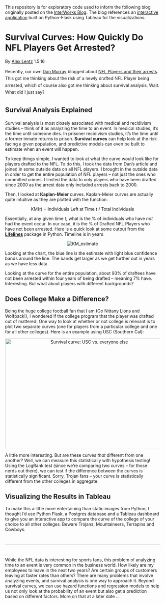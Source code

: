 <div class="featured-event-bg" style="background-image: url(https://www.interworks.com/sites/default/files/blog/SurvivalCruvesFeat.jpg)">
<div class="dots">
<div class="black-grad gradient">
<div class="mw table-height">
<div class="row remove-margins">
<div class="content-title col-xs-12 col-sm-12">

This repository is for exploratory code used to inform the following blog originally posted on the <a href="https://www.interworks.com/blog/alentz/2016/01/05/survival-curves-how-quickly-do-nfl-players-get-arrested"> InterWorks Blog</a>. The blog references an <a href='http://datasci.interworks.com/nfl'> interactive application</a> built on Python-Flask using Tableau for the visualizations. 

<h1>Survival Curves: How Quickly Do NFL Players Get Arrested?</h1>
</div>
</div>
</div>
</div>
</div>
</div>
 
 
<div class="mw">
<div class="row remove-margins">
<div class="content-area col-md-12 col-lg-12 col-sm-12">
 
<div class="main-content col-sm-12 col-md-12">
<div class="row remove-margins">
<div class="content-title col-xs-12 col-sm-12">
<div class="region region-content">
<div id="block-system-main" class="block block-system block-odd first clearfix">
<div id="node-9925" class="node node-blog-entry">
<span class="submitted">By <a href="https://www.interworks.com/blog/alentz">Alex Lentz</a> 1.5.16</span>

<div class="field field-name-body field-type-text-with-summary field-label-hidden"><div class="field-items"><div class="field-item even"><p><span style="line-height: 1.6em;">Recently, our own <a href="https://www.interworks.com/about-us/people/dan-murray#profile-public" target="_blank">Dan Murray</a> blogged about </span><a href="https://www.interworks.com/blog/dmurray/2015/12/21/nfl-player-arrests-visualized-tableau" style="line-height: 1.6em;" target="_blank">NFL Players and their arrests</a><span style="line-height: 1.6em;">. This got me thinking about the risk of a newly drafted NFL Player being arrested, which of course also got me thinking about survival analysis. Wait. What did I just say?</span></p>
<h2><span style="line-height: 1.6em;">Survival Analysis Explained</span></h2>
<p>Survival analysis is most closely associated with medical and recidivism studies – think of it as analyzing the time to an event. In medical studies, it’s the time until someone dies. In prisoner recidivism studies, it’s the time until a former inmate returns to prison. <strong>Survival curves</strong> can help look at the risk facing a given population, and predictive models can even be built to estimate when an event will happen.</p>
<p>To keep things simple, I wanted to look at what the curve would look like for players drafted to the NFL. To do this, I took the data from Dan’s article and joined in some outside data on all NFL players. I brought in the outside data in order to get the entire population of NFL players – not just the ones who committed crimes. I limited the data to only players who have been drafted since 2000 as the arrest data only included arrests back to 2000.</p>
<p>Then, I looked at <strong>Kaplan-Meier </strong>curves. Kaplan-Meier curves are actually quite intuitive as they are plotted with the function:</p>
<p align="center" >KM(<em>t</em>) = Individuals Left at Time<em> t </em>/ Total Individuals</p>
<p>Essentially, at any given time <em>t</em>, what is the % of individuals who have <em>not</em> had the event occur. In our case, it is the % of Drafted NFL Players who have not been arrested. Here is a quick look at some output from the <a href="http://lifelines.readthedocs.org/en/latest/index.html"><strong>Lifelines</strong></a> package in Python. Timeline is in years:</p>
<p align="center"><img alt="KM_estimate" src="https://www.interworks.com/sites/default/files/blog-content/SurvivalCurves1.png" style="border-width: 0px; border-style: solid;"/></p>
<p>Looking at the chart, the blue line is the estimate with light blue confidence bands around the line. The bands get larger as we get further out in years as we have less data.</p>
<p>Looking at the curve for the entire population, about 93% of draftees have not been arrested within four years of being drafted – meaning 7% have. Interesting. But what about players with different backgrounds?</p>
<h2>Does College&nbsp;Make a Difference?</h2>
<p>Being the huge college football fan that I am (Go Nittany Lions and Wolfpack!), I wondered if the college program that the player was drafted out of mattered. One way to look at whether or not college is relevant is to plot two separate curves (one for players from a particular college and one for all other colleges). Here is an example using USC (Southern Cal):</p>
<p align="center"><img alt="Survival curve: USC vs. everyone else" height="357" src="https://www.interworks.com/sites/default/files/blog-content/SurvivalCurves2.png" style="border-width: 0px; border-style: solid;" width="532"/></p>
<p>A little more interesting. But are these curves <em>that</em> different from one another? Well, we can measure this statistically with hypothesis testing! Using the LogRank test (since we’re comparing two curves – for those nerds out there), we can test if the difference between the curves is statistically significant. Sorry, Trojan fans – your curve is statistically different from the other colleges in aggregate.</p>
<h2>Visualizing the Results in Tableau</h2>
<p>To make this a little more entertaining than static images from Python, I thought I’d use Python Flask,&nbsp;a Postgres database&nbsp;and a Tableau dashboard to give you an interactive app to compare the curve of the college of your choice to all other colleges. Beware Trojans, Mountaineers, Terrapins and Cowboys.</p>
<p><a class="portal-link" href="http://datasci.interworks.com/nfl" style="border: 1px solid #dedede; max-width: 800px; height: auto; width: 100%; display: block; margin: 40px auto;" target="_blank"><img alt="" src="https://www.interworks.com/sites/default/files/college-tableau-arrests.jpg"/></a></p>
<p>While the NFL data is interesting for sports fans, this problem of analyzing time to an event is very common in the business world. How likely are my employees to leave in the next two years? Are certain groups of customers leaving at faster rates than others? There are many problems that involve analyzing events, and survival analysis is one way to approach it. Beyond survival curves, we can use hazard functions and regression models to help us not only look at the probability of an event but also get a prediction based on different factors. More on that at a later date ...</p>
</div></div></div>
</div>  
</div>  
